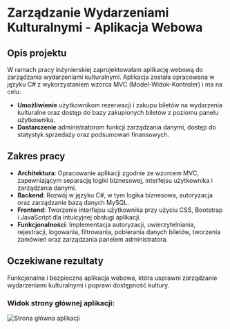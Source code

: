 # Zarządzanie Wydarzeniami Kulturalnymi - Aplikacja Webowa

## Opis projektu
W ramach pracy inżynierskiej zaprojektowałam aplikację webową do zarządzania wydarzeniami kulturalnymi. Aplikacja została opracowana w języku C# z wykorzystaniem wzorca MVC (Model-Widok-Kontroler) i ma na celu:

- **Umożliwienie** użytkownikom rezerwacji i zakupu biletów na wydarzenia kulturalne oraz dostęp do bazy zakupionych biletów z poziomu panelu użytkownika.
- **Dostarczenie** administratorom funkcji zarządzania danymi, dostęp do statystyk sprzedaży oraz podsumowań finansowych.

## Zakres pracy
- **Architektura**: Opracowanie aplikacji zgodnie ze wzorcem MVC, zapewniającym separację logiki biznesowej, interfejsu użytkownika i zarządzania danymi.
- **Backend**: Rozwój w języku C#, w tym logika biznesowa, autoryzacja oraz zarządzanie bazą danych MySQL.
- **Frontend**: Tworzenie interfejsu użytkownika przy użyciu CSS, Bootstrap i JavaScript dla intuicyjnej obsługi aplikacji.
- **Funkcjonalności**: Implementacja autoryzacji, uwierzytelniania, rejestracji, logowania, filtrowania, pobierania danych biletów, tworzenia zamówień oraz zarządzania panelem administratora.

## Oczekiwane rezultaty
Funkcjonalna i bezpieczna aplikacja webowa, która usprawni zarządzanie wydarzeniami kulturalnymi i poprawi dostępność kultury. 


### Widok strony głównej aplikacji:
![Strona główna aplikacji](Sytrona_Glowna)
